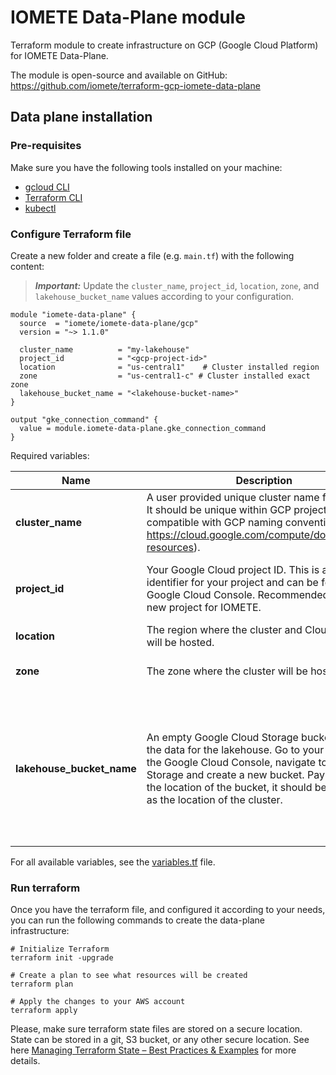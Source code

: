 # IOMETE Data-Plane module

Terraform module to create infrastructure on GCP (Google Cloud Platform) for IOMETE Data-Plane.

The module is open-source and available on GitHub: https://github.com/iomete/terraform-gcp-iomete-data-plane

## Data plane installation

### Pre-requisites

Make sure you have the following tools installed on your machine:

- [gcloud CLI](https://cloud.google.com/sdk/docs/install)
- [Terraform CLI](https://www.terraform.io/downloads.html)
- [kubectl](https://kubernetes.io/docs/tasks/tools/install-kubectl/)

### Configure Terraform file

Create a new folder and create a file (e.g. `main.tf`) with the following content:

> **_Important:_**  Update the `cluster_name`, `project_id`, `location`, `zone`, and `lakehouse_bucket_name` values
> according to your configuration.

```hcl
module "iomete-data-plane" {
  source  = "iomete/iomete-data-plane/gcp"
  version = "~> 1.1.0"

  cluster_name          = "my-lakehouse"
  project_id            = "<gcp-project-id>"
  location              = "us-central1"    # Cluster installed region
  zone                  = "us-central1-c" # Cluster installed exact zone
  lakehouse_bucket_name = "<lakehouse-bucket-name>"
}

output "gke_connection_command" {
  value = module.iomete-data-plane.gke_connection_command
}
```

Required variables:

| Name                      | Description                                                                                                                                                                                                                                                                     | Example                                                                                                 |
|---------------------------|---------------------------------------------------------------------------------------------------------------------------------------------------------------------------------------------------------------------------------------------------------------------------------|---------------------------------------------------------------------------------------------------------|
| **cluster_name**          | A user provided unique cluster name for IOMETE. It should be unique within GCP project and compatible with GCP naming conventions (See: https://cloud.google.com/compute/docs/naming-resources).                                                                                | my-lakehouse                                                                                            |
| **project_id**            | Your Google Cloud project ID. This is a unique identifier for your project and can be found in the Google Cloud Console. Recommended to create a new project for IOMETE.                                                                                                        | Create GCP project and copy its id.                                                                     |
| **location**              | The region where the cluster and Cloud storage will be hosted.                                                                                                                                                                                                                  | us-central1                                                                                             |
| **zone**                  | The zone where the cluster will be hosted.                                                                                                                                                                                                                                      | us-central1-c                                                                                           |
| **lakehouse_bucket_name** | An empty Google Cloud Storage bucket to store the data for the lakehouse. Go to your project in the Google Cloud Console, navigate to Cloud Storage and create a new bucket. Pay attention to the location of the bucket, it should be the same as the location of the cluster. | Create a bucket in the GCP project. Make sure that bucket is located in the same region as the cluster. |

For all available variables, see the [variables.tf](https://github.com/iomete/terraform-gcp-iomete-data-plane/blob/main/variables.tf) file.

### Run terraform

Once you have the terraform file, and configured it according to your needs, you can run the following commands to
create the data-plane infrastructure:

```shell
# Initialize Terraform
terraform init -upgrade

# Create a plan to see what resources will be created
terraform plan

# Apply the changes to your AWS account
terraform apply
```

Please, make sure terraform state files are stored on a secure location. State can be stored in a git, S3 bucket, or any
other secure location.
See here [Managing Terraform State – Best Practices & Examples](https://spacelift.io/blog/terraform-state) for more
details.
